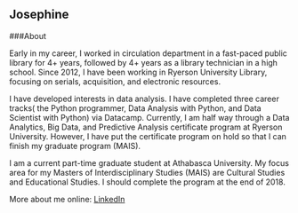 ## Josephine

###About

Early in my career, I worked in circulation department in a fast-paced public library for 4+ years, followed by 4+ years as a library technician in a high school. Since 2012, I have been working in Ryerson University Library, focusing on serials, acquisition, and electronic resources.

I have developed interests in data analysis. I have completed three career tracks( the Python programmer, Data Analysis with Python, and Data Scientist with Python) via Datacamp. Currently, I am half way through a Data Analytics, Big Data, and Predictive Analysis certificate program at Ryerson University. However, I have put the certificate program on hold so that I can finish my graduate program (MAIS). 

I am a current part-time graduate student at Athabasca University. My focus area for my Masters of Interdisciplinary Studies (MAIS) are Cultural Studies and Educational Studies. I should complete the program at the end of 2018. 

More about me online: 
<a href="https://www.linkedin.com/in/josephinechoi/">LinkedIn</a>
